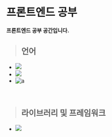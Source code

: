 # 프론트엔드 공부

**프론트엔드 공부 공간입니다.**

> ## 언어

- <img src="https://img.shields.io/badge/HTML5-E34F26?style=flat-square&logo=HTML5&logoColor=white"/>
- <img src="https://img.shields.io/badge/css-1572B6?style=flat-square&logo=css3&logoColor=white"/>
- ![a](https://img.shields.io/badge/JavaScript-f7df11?style=flat-square&logo=JavaScript&logoColor=black)

<br>

> ## 라이브러리 및 프레임워크

- <img src="https://img.shields.io/badge/Vue.js-4FC08D?style=flat-square&logo=Vue.js&logoColor=black"/>
<!--- ![a](https://img.shields.io/badge/React-61dafb?style=flat-square&logo=React&logoColor=black) -->
